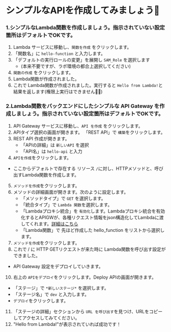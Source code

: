 # シンプルなAPIを作成してみましょう🚀

### 1.シンプルなLambda関数を作成しましょう。指示されていない設定箇所はデフォルトでOKです。

1. Lambda サービスに移動し、`関数を作成` をクリックします。
2. 「関数名」に `hello-function` と入力します。
3. 「デフォルトの実行ロールの変更」を展開し `SAM_Role` を選択します
     - (本来不要ですが、ラボ環境の都合上選択してください)
5. `関数の作成` をクリックします。
6. Lambda関数が作成されました。
7. これで Lambda関数が作成されました。実行すると `Hello from Lambda!`と結果を返します(権限上実行はできません🙇‍♂️)

### 2.Lambda関数をバックエンドにしたシンプルな API Gateway を作成しましょう。指示されていない設定箇所はデフォルトでOKです。

1. API Gateway サービスに移動し、`API を作成` をクリックします。
2. APIタイプ選択の画面が開きます。 「REST API」で `構築`をクリックします。
3. REST API 作成が開きます。
   - 「APIの詳細」は `新しいAPI` を選択
   - 「API名」は `hello-api` と入力
4. `APIを作成`をクリックします。

- ここからデフォルトで存在する リソース `/`に対し、HTTPメソッドと、呼び出すLambda関数を作成します。

5. `メソッドを作成`をクリックします。
6. メソッドの詳細画面が開きます。次のように設定します。
   - 「メソッドタイプ」で `GET` を選択します。
   - 「統合タイプ」で `Lambda 関数`を選択します。
   - 「Lambdaプロキシ統合」を `有効化`します。Lambdaプロキシ統合を有効化するとAPIGWが、各種リクエスト情報をjson構造化してLambdaに渡してくれます。[詳細はこちら](https://docs.aws.amazon.com/ja_jp/apigateway/latest/developerguide/set-up-lambda-proxy-integrations.html#api-gateway-simple-proxy-for-lambda-input-format)
   - 「Lambda関数」で 先ほど作成した hello_function をリストから選択します。
8. `メソッドを作成`をクリックします。
9. これで / に HTTP GETリクエストが来た時に Lambda関数を呼び出す設定ができました。

- API Gateway 設定をデプロイしていきます。
10. 右上の `APIをデプロイ`をクリックします。Deploy APIの画面が開きます。
  - 「ステージ」で `*新しいステージ*` を選択します。
  - 「ステージ名」で `dev` と入力します。
  - `デプロイ`をクリックします。
11. 「ステージの詳細」セクションから `URL を呼び出す`を見つけ、URLをコピーしてアクセスしてみてください。
12. "Hello from Lambda!"が表示されていれば成功です！
